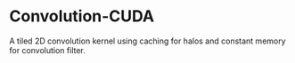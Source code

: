# Convolution-CUDA

A tiled 2D convolution kernel using caching for halos and constant memory for convolution filter.
